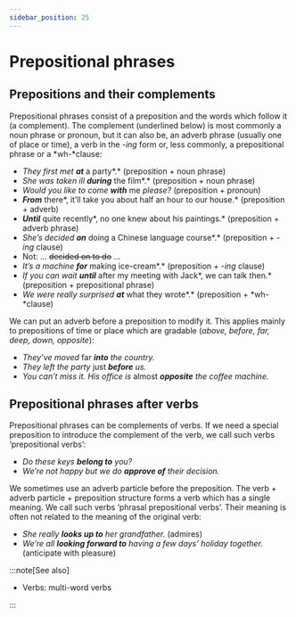 ```yaml
---
sidebar_position: 25
---
```


# Prepositional phrases

## Prepositions and their complements

Prepositional phrases consist of a preposition and the words which follow it (a complement). The complement (underlined below) is most commonly a noun phrase or pronoun, but it can also be, an adverb phrase (usually one of place or time), a verb in the -*ing* form or, less commonly, a prepositional phrase or a *wh-*clause:

- *They first met* ***at*** a party*.* (preposition + noun phrase)
- *She was taken ill* ***during*** the film*.* (preposition + noun phrase)
- *Would you like to come* ***with*** me *please?* (preposition + pronoun)
- ***From*** there*, it’ll take you about half an hour to our house.* (preposition + adverb)
- ***Until*** quite recently*, no one knew about his paintings.* (preposition + adverb phrase)
- *She’s decided* ***on*** doing a Chinese language course*.* (preposition + -*ing* clause)
- Not: … ~~decided on to do~~ …
- *It’s a machine* ***for*** making ice-cream*.* (preposition + -*ing* clause)
- *If you can wait* ***until*** after my meeting with Jack*, we can talk then.* (preposition + prepositional phrase)
- *We were really surprised* ***at*** what they wrote*.* (preposition + *wh-*clause)

We can put an adverb before a preposition to modify it. This applies mainly to prepositions of time or place which are gradable (*above, before, far, deep, down, opposite*):

- *They’ve moved* far ***into*** *the country.*
- *They left the party* just ***before*** *us.*
- *You can’t miss it. His office is* almost ***opposite*** *the coffee machine.*

## Prepositional phrases after verbs

Prepositional phrases can be complements of verbs. If we need a special preposition to introduce the complement of the verb, we call such verbs ‘prepositional verbs’:

- *Do these keys **belong to** you?*
- *We’re not happy but we do **approve of** their decision.*

We sometimes use an adverb particle before the preposition. The verb + adverb particle + preposition structure forms a verb which has a single meaning. We call such verbs ‘phrasal prepositional verbs’. Their meaning is often not related to the meaning of the original verb:

- *She really **looks up to** her grandfather.* (admires)
- *We’re all **looking forward to** having a few days’ holiday together.* (anticipate with pleasure)

:::note[See also]

- Verbs: multi-word verbs

:::
